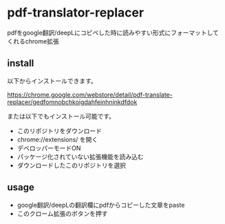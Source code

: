 # pdf-translator-replacer

pdfをgoogle翻訳/deepLにコピペした時に読みやすい形式にフォーマットしてくれるchrome拡張


## install

以下からインストールできます。

https://chrome.google.com/webstore/detail/pdf-translate-replacer/gedfomnobchkoigdahfeinhnjnkdfdok

または以下でもインストール可能です。

- このリポジトリをダウンロード
- chrome://extensions/ を開く
- デベロッパーモードON
- パッケージ化されていない拡張機能を読み込む
- ダウンロードしたこのリポジトリを選択

## usage

- google翻訳/deepLの翻訳欄にpdfからコピーした文章をpaste
- このクローム拡張のボタンを押す
